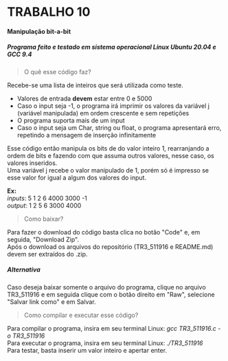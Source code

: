
# TRABALHO 10 

#### Manipulação bit-a-bit
##### Programa feito e testado em sistema operacional Linux Ubuntu 20.04 e GCC 9.4

> O quê esse código faz?

Recebe-se uma lista de inteiros que será utilizada como teste.
- Valores de entrada **devem** estar entre 0 e 5000
- Caso o input seja -1, o programa irá imprimir os valores da variável j (variável manipulada) em ordem crescente e sem repetições
- O programa suporta mais de um input
- Caso o input seja um Char, string ou float, o programa apresentará erro, repetindo a mensagem de inserção infinitamente

Esse código então manipula os bits de do valor inteiro 1, rearranjando a ordem de bits e fazendo com que assuma outros valores, nesse caso, os valores inseridos.  
Uma variável j recebe o valor manipulado de 1, porém só é impresso se esse valor for igual a algum dos valores do input.  

**Ex:**  
*inputs*: 5 1 2 6 4000 3000 -1  
*output*: 1 2 5 6 3000 4000  

> Como baixar?

Para fazer o download do código basta clica no botão "Code" e, em seguida, "Download Zip".  
Após o download os arquivos do repositório (TR3_511916 e README.md) devem ser extraídos do .zip.  

##### Alternativa

Caso deseja baixar somente o arquivo do programa, clique no arquivo TR3_511916 e em seguida clique com o botão direito em "Raw", selecione "Salvar link como" e em Salvar.

> Como compilar e executar esse código?

Para compilar o programa, insira em seu terminal Linux: *gcc TR3_511916.c -o TR3_511916*  
Para executar o programa, insira em seu terminal Linux: *./TR3_511916*  
Para testar, basta inserir um valor inteiro e apertar enter.  
